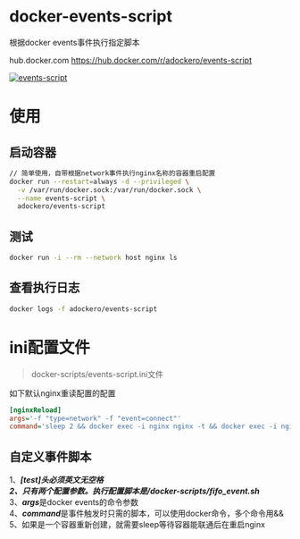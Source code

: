 # docker-events-script
根据docker events事件执行指定脚本

hub.docker.com
https://hub.docker.com/r/adockero/events-script


[![events-script](http://dockeri.co/image/adockero/events-script)](https://hub.docker.com/r/adockero/events-script)

# 使用

## 启动容器
```bash
// 简单使用，自带根据network事件执行nginx名称的容器重启配置
docker run --restart=always -d --privileged \
  -v /var/run/docker.sock:/var/run/docker.sock \
  --name events-script \
  adockero/events-script 
```


## 测试
```bash
docker run -i --rm --network host nginx ls
```

## 查看执行日志
```bash
docker logs -f adockero/events-script
```


# ini配置文件
> docker-scripts/events-script.ini文件

如下默认nginx重读配置的配置  
```ini
[nginxReload]
args='-f "type=network" -f "event=connect"'
command='sleep 2 && docker exec -i nginx nginx -t && docker exec -i nginx nginx -s reload'
```

## 自定义事件脚本
1、***[test]***头必须英文无空格  
2、只有两个配置参数。执行配置脚本是***/docker-scripts/fifo_event.sh***  
3、***args***是docker events的命令参数  
4、***command***是事件触发时只需的脚本，可以使用docker命令，多个命令用&&  
5、如果是一个容器重新创建，就需要sleep等待容器能联通后在重启nginx  
